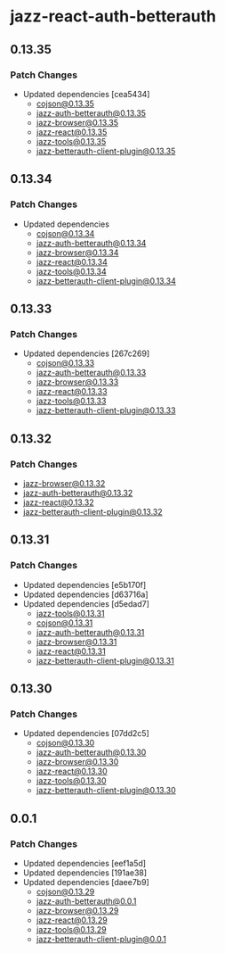 # jazz-react-auth-betterauth

## 0.13.35

### Patch Changes

- Updated dependencies [cea5434]
  - cojson@0.13.35
  - jazz-auth-betterauth@0.13.35
  - jazz-browser@0.13.35
  - jazz-react@0.13.35
  - jazz-tools@0.13.35
  - jazz-betterauth-client-plugin@0.13.35

## 0.13.34

### Patch Changes

- Updated dependencies
  - cojson@0.13.34
  - jazz-auth-betterauth@0.13.34
  - jazz-browser@0.13.34
  - jazz-react@0.13.34
  - jazz-tools@0.13.34
  - jazz-betterauth-client-plugin@0.13.34

## 0.13.33

### Patch Changes

- Updated dependencies [267c269]
  - cojson@0.13.33
  - jazz-auth-betterauth@0.13.33
  - jazz-browser@0.13.33
  - jazz-react@0.13.33
  - jazz-tools@0.13.33
  - jazz-betterauth-client-plugin@0.13.33

## 0.13.32

### Patch Changes

- jazz-browser@0.13.32
- jazz-auth-betterauth@0.13.32
- jazz-react@0.13.32
- jazz-betterauth-client-plugin@0.13.32

## 0.13.31

### Patch Changes

- Updated dependencies [e5b170f]
- Updated dependencies [d63716a]
- Updated dependencies [d5edad7]
  - jazz-tools@0.13.31
  - cojson@0.13.31
  - jazz-auth-betterauth@0.13.31
  - jazz-browser@0.13.31
  - jazz-react@0.13.31
  - jazz-betterauth-client-plugin@0.13.31

## 0.13.30

### Patch Changes

- Updated dependencies [07dd2c5]
  - cojson@0.13.30
  - jazz-auth-betterauth@0.13.30
  - jazz-browser@0.13.30
  - jazz-react@0.13.30
  - jazz-tools@0.13.30
  - jazz-betterauth-client-plugin@0.13.30

## 0.0.1

### Patch Changes

- Updated dependencies [eef1a5d]
- Updated dependencies [191ae38]
- Updated dependencies [daee7b9]
  - cojson@0.13.29
  - jazz-auth-betterauth@0.0.1
  - jazz-browser@0.13.29
  - jazz-react@0.13.29
  - jazz-tools@0.13.29
  - jazz-betterauth-client-plugin@0.0.1
